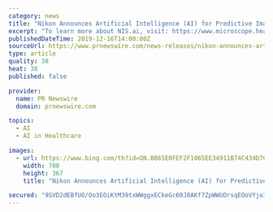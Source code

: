 ```yaml
---
category: news
title: "Nikon Announces Artificial Intelligence (AI) for Predictive Imaging, Image Segmentation and Processing"
excerpt: "To learn more about NIS.ai, visit: https://www.microscope.healthcare.nikon.com/nis-ai About Nikon Instruments Inc. Nikon Instruments Inc. is the US microscopy arm of Nikon Healthcare, a world leader in the development and manufacture of optical and digital imaging technology for biomedical applications. Cutting-edge instruments include ..."
publishedDateTime: 2019-12-16T14:00:00Z
sourceUrl: https://www.prnewswire.com/news-releases/nikon-announces-artificial-intelligence-ai-for-predictive-imaging-image-segmentation-and-processing-300975257.html
type: article
quality: 38
heat: 38
published: false

provider:
  name: PR Newswire
  domain: prnewswire.com

topics:
  - AI
  - AI in Healthcare

images:
  - url: https://www.bing.com/th?id=ON.BB65E0FEF2F1065EE34911B74C434D7C
    width: 700
    height: 367
    title: "Nikon Announces Artificial Intelligence (AI) for Predictive Imaging, Image Segmentation and Processing"

secured: "9SVD2dEBfUO/Oo3EOiKtM39txWWggxECkeGc60J8AKf7ZpWWUOrsqEOoVYjo31aQZE6w37jL560MLJ2Df7kWnrU74Di1wTWRr475nEV+d9tHegplodwzQsgcDimoB63DkytxHk5B0IWddrMne9snsK8DPy1Admvc1/hn3wD93o0zhGVqyAvhKiKO0unkvezCnQz0TO3qe5Obw484mXtXxOV0XpylS6qxmXnzNrEvRrfvsV0y2Qp+FldU0ijIWuoER1yZUW2VbsTvJ6AViJ93ng==;3rN5s/njNhlyvlNljL9/5w=="
---
```



